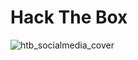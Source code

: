 # Hack The Box

![htb_socialmedia_cover](https://user-images.githubusercontent.com/98988642/172593801-7986d4e8-f385-4490-9c9d-8768de57c550.png)
